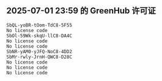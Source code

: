 ## 2025-07-01 23:59 的 GreenHub 许可证
```
SbQL-yoBR-tOom-TdC8-5F55
No license code
SbOl-59Wk-skqU-llC8-DA4C
No license code
No license code
SbNR-yAM0-yJFQ-NoC8-4DD2
SbMr-rwly-JrnH-QWC8-D28C
No license code
No license code
No license code
```
